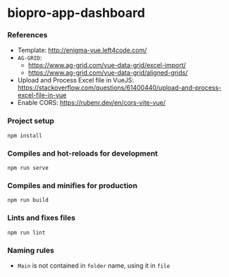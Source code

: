# biopro-app-dashboard

### References

+ Template: http://enigma-vue.left4code.com/
+ `AG-GRID`:
  + https://www.ag-grid.com/vue-data-grid/excel-import/
  + https://www.ag-grid.com/vue-data-grid/aligned-grids/
+ Upload and Process Excel file in VueJS: https://stackoverflow.com/questions/61400440/upload-and-process-excel-file-in-vue
+ Enable CORS: https://rubenr.dev/en/cors-vite-vue/

### Project setup

```
npm install
```

### Compiles and hot-reloads for development

```
npm run serve
```

### Compiles and minifies for production

```
npm run build
```

### Lints and fixes files

```
npm run lint
```

### Naming rules

+ `Main` is not contained in `folder` name, using it in `file`
